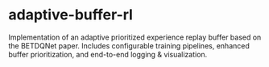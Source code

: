 # adaptive-buffer-rl
Implementation of an adaptive prioritized experience replay buffer based on the BETDQNet paper. Includes configurable training pipelines, enhanced buffer prioritization, and end-to-end logging &amp; visualization.
